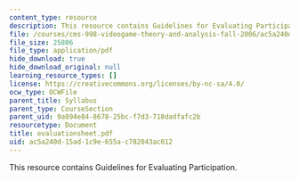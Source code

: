 ```yaml
---
content_type: resource
description: This resource contains Guidelines for Evaluating Participation.
file: /courses/cms-998-videogame-theory-and-analysis-fall-2006/ac5a240d15ad1c9e655ac782043ac012_evaluationsheet.pdf
file_size: 25806
file_type: application/pdf
hide_download: true
hide_download_original: null
learning_resource_types: []
license: https://creativecommons.org/licenses/by-nc-sa/4.0/
ocw_type: OCWFile
parent_title: Syllabus
parent_type: CourseSection
parent_uid: 9a094e84-8678-25bc-f7d3-718dadfafc2b
resourcetype: Document
title: evaluationsheet.pdf
uid: ac5a240d-15ad-1c9e-655a-c782043ac012
---
```

This resource contains Guidelines for Evaluating Participation.